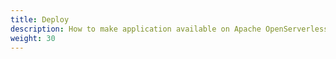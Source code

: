 ```yaml
---
title: Deploy
description: How to make application available on Apache OpenServerless
weight: 30
---
```

